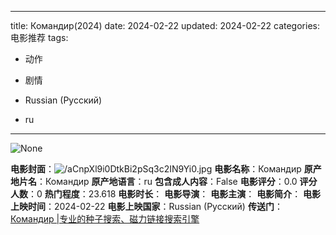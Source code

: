 
---
title: Командир(2024)
date: 2024-02-22
updated: 2024-02-22
categories: 电影推荐
tags:

- 动作
- 剧情

- Russian (Pусский)
- ru
---

<img src="https://image.tmdb.org/t/p/originalNone" alt="None" title="None">

**电影封面**：<img src="https://image.tmdb.org/t/p/w200/aCnpXl9i0DtkBi2pSq3c2IN9Yi0.jpg" alt="/aCnpXl9i0DtkBi2pSq3c2IN9Yi0.jpg" title="/aCnpXl9i0DtkBi2pSq3c2IN9Yi0.jpg">
**电影名称**：Командир
**原产地片名**：Командир
**原产地语言**：ru
**包含成人内容**：False
**电影评分**：0.0
**评分人数**：0
**热门程度**：23.618
**电影时长**：
**电影导演**：
**电影主演**：
**电影简介**：
**电影上映时间**：2024-02-22
**电影上映国家**：Russian (Pусский)
**传送门**：[Командир |专业的种子搜索、磁力链接搜索引擎](https://movie.amd794.com:2083/?search=%D0%9A%D0%BE%D0%BC%D0%B0%D0%BD%D0%B4%D0%B8%D1%80&ordering=&mode=match_phrase&page_size=10&page=1)


